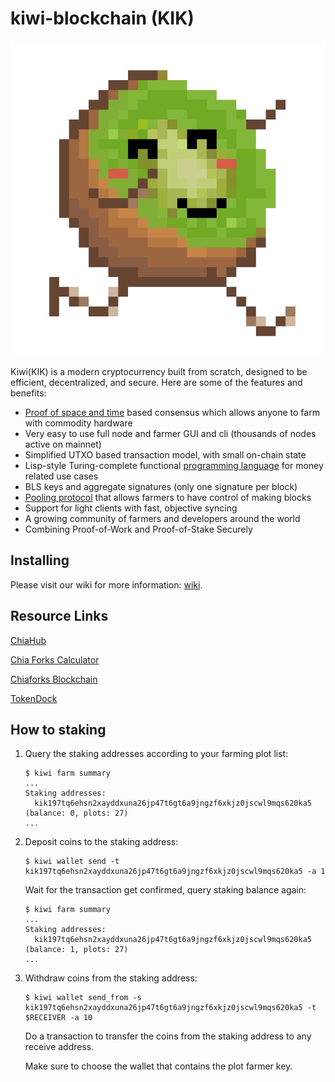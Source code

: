 # kiwi-blockchain (KIK)

![IMG_4734](https://github.com/kiwihealthcare-network/kiwi-blockchain-gui/raw/main/src/assets/img/chia_circle.png)

Kiwi(KIK) is a modern cryptocurrency built from scratch, designed to be efficient, decentralized, and secure. Here are some of the features and benefits:
* [Proof of space and time](https://docs.google.com/document/d/1tmRIb7lgi4QfKkNaxuKOBHRmwbVlGL4f7EsBDr_5xZE/edit) based consensus which allows anyone to farm with commodity hardware
* Very easy to use full node and farmer GUI and cli (thousands of nodes active on mainnet)
* Simplified UTXO based transaction model, with small on-chain state
* Lisp-style Turing-complete functional [programming language](https://chialisp.com/) for money related use cases
* BLS keys and aggregate signatures (only one signature per block)
* [Pooling protocol](https://github.com/Chia-Network/chia-blockchain/wiki/Pooling-User-Guide) that allows farmers to have control of making blocks
* Support for light clients with fast, objective syncing
* A growing community of farmers and developers around the world
* Combining Proof-of-Work and Proof-of-Stake Securely

## Installing

Please visit our wiki for more information:
[wiki](https://github.com/kiwihealthcare-network/kiwi-blockchain/wiki).

## Resource Links

[ChiaHub](https://www.chia-hub.com/)

[Chia Forks Calculator](https://chiaforkscalculator.com/)

[Chiaforks Blockchain](https://chiaforksblockchain.com/)

[TokenDock](https://tokendock.io/)

## How to staking

1. Query the staking addresses according to your farming plot list:

   ```
   $ kiwi farm summary
   ...
   Staking addresses:
     kik197tq6ehsn2xayddxuna26jp47t6gt6a9jngzf6xkjz0jscwl9mqs620ka5 (balance: 0, plots: 27)
   ...
   ```

2. Deposit coins to the staking address:

   ```
   $ kiwi wallet send -t kik197tq6ehsn2xayddxuna26jp47t6gt6a9jngzf6xkjz0jscwl9mqs620ka5 -a 1
   ```

   Wait for the transaction get confirmed, query staking balance again:

   ```
   $ kiwi farm summary
   ...
   Staking addresses:
     kik197tq6ehsn2xayddxuna26jp47t6gt6a9jngzf6xkjz0jscwl9mqs620ka5 (balance: 1, plots: 27)
   ...
   ```

3. Withdraw coins from the staking address:

   ```
   $ kiwi wallet send_from -s kik197tq6ehsn2xayddxuna26jp47t6gt6a9jngzf6xkjz0jscwl9mqs620ka5 -t $RECEIVER -a 10
   ```

   Do a transaction to transfer the coins from the staking address to any receive address.

   Make sure to choose the wallet that contains the plot farmer key.

